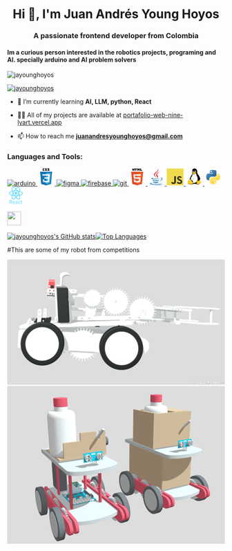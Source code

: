 <h1 align="center">Hi 👋, I'm Juan Andrés Young Hoyos</h1>
<h3 align="center">A passionate frontend developer from Colombia</h3>
<h4>Im a curious person interested in the robotics projects, programing and AI. specially arduino and AI problem solvers </h4>

<p align="left"> <img src="https://komarev.com/ghpvc/?username=jayounghoyos&label=Profile%20views&color=0e75b6&style=flat" alt="jayounghoyos" /> </p>

<p align="left"> <a href="https://github.com/ryo-ma/github-profile-trophy"><img src="https://github-profile-trophy.vercel.app/?username=jayounghoyos" alt="jayounghoyos" /></a> </p>

- 🌱 I’m currently learning **AI, LLM, python, React**

- 👨‍💻 All of my projects are available at [portafolio-web-nine-lyart.vercel.app](portafolio-web-nine-lyart.vercel.app)

- 📫 How to reach me **juanandresyounghoyos@gmail.com**

<!--- stats (start) -->
<h3 align="left">Languages and Tools:</h3>
<p align="left">
  <p> <a href="https://www.arduino.cc/" target="_blank" rel="noreferrer"> <img src="https://cdn.worldvectorlogo.com/logos/arduino-1.svg" alt="arduino" width="40" height="40"/> </a> <a href="https://www.w3schools.com/css/" target="_blank" rel="noreferrer"> <img src="https://raw.githubusercontent.com/devicons/devicon/master/icons/css3/css3-original-wordmark.svg" alt="css3" width="40" height="40"/> </a> <a href="https://www.figma.com/" target="_blank" rel="noreferrer"> <img src="https://www.vectorlogo.zone/logos/figma/figma-icon.svg" alt="figma" width="40" height="40"/> </a> <a href="https://firebase.google.com/" target="_blank" rel="noreferrer"> <img src="https://www.vectorlogo.zone/logos/firebase/firebase-icon.svg" alt="firebase" width="40" height="40"/> </a> <a href="https://git-scm.com/" target="_blank" rel="noreferrer"> <img src="https://www.vectorlogo.zone/logos/git-scm/git-scm-icon.svg" alt="git" width="40" height="40"/> </a> <a href="https://www.w3.org/html/" target="_blank" rel="noreferrer"> <img src="https://raw.githubusercontent.com/devicons/devicon/master/icons/html5/html5-original-wordmark.svg" alt="html5" width="40" height="40"/> </a> <a href="https://www.java.com" target="_blank" rel="noreferrer"> <img src="https://raw.githubusercontent.com/devicons/devicon/master/icons/java/java-original.svg" alt="java" width="40" height="40"/> </a> <a href="https://developer.mozilla.org/en-US/docs/Web/JavaScript" target="_blank" rel="noreferrer"> <img src="https://raw.githubusercontent.com/devicons/devicon/master/icons/javascript/javascript-original.svg" alt="javascript" width="40" height="40"/> </a> <a href="https://www.linux.org/" target="_blank" rel="noreferrer"> <img src="https://raw.githubusercontent.com/devicons/devicon/master/icons/linux/linux-original.svg" alt="linux" width="40" height="40"/> </a> <a href="https://www.python.org" target="_blank" rel="noreferrer"> <img src="https://raw.githubusercontent.com/devicons/devicon/master/icons/python/python-original.svg" alt="python" width="40" height="40"/> </a> <a href="https://reactjs.org/" target="_blank" rel="noreferrer"> <img src="https://raw.githubusercontent.com/devicons/devicon/master/icons/react/react-original-wordmark.svg" alt="react" width="40" height="40"/> </a> </p>
  <a href="https://www.github.com/jayounghoyos" target="_blank" rel="noreferrer">
  <picture>
  <source media="(prefers-color-scheme: dark)" srcset="https://raw.githubusercontent.com/danielcranney/readme-generator/main/public/icons/socials/github-dark.svg" />
  <source media="(prefers-color-scheme: light)" srcset="https://raw.githubusercontent.com/danielcranney/readme-generator/main/public/icons/socials/github.svg" />
  <img src="https://raw.githubusercontent.com/danielcranney/readme-generator/main/public/icons/socials/github.svg" width="32" height="32" />
  </picture>
  </a></p><a
    href="http://www.github.com/jayounghoyos"><img src="https://github-readme-stats.vercel.app/api?username=jayounghoyos&show_icons=true&hide=&count_private=true&title_color=22c55e&text_color=ffffff&icon_color=0891b2&bg_color=0f172a&hide_border=true&show_icons=true" alt="jayounghoyos's GitHub stats" /></a><a href="https://github.com/jayounghoyos" align="left"><img src="https://github-readme-stats.vercel.app/api/top-langs/?username=jayounghoyos&langs_count=10&title_color=22c55e&text_color=ffffff&icon_color=0891b2&bg_color=0f172a&hide_border=true&locale=en&custom_title=Top%20%Languages" alt="Top Languages" /></a>

<!--- stats (end) -->


<!--- Robotics projects -->
#This are some of my robot from competitions
</div>
  <img src="Screenshot from 2024-01-17 11-35-38.png">
  <br>
  <img src="Screenshot from 2024-01-17 11-36-45.png">
</div>


